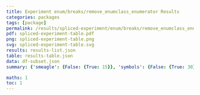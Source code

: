 ```yaml
---
title: Experiment enum/breaks/remove_enumclass_enumerator Results
categories: packages
tags: [package]
permalink: /results/spliced-experiment/enum/breaks/remove_enumclass_enumerator/
pdf: spliced-experiment-table.pdf
png: spliced-experiment-table.png
svg: spliced-experiment-table.svg
results: results-list.json
table: results-table.json
data: df-subset.json
summary: {'smeagle': {False: {True: 15}}, 'symbols': {False: {True: 30}}, 'libabigail': {False: {False: 15}}, 'abi-laboratory': {False: {False: 15}}}

maths: 1
toc: 1
---
```

